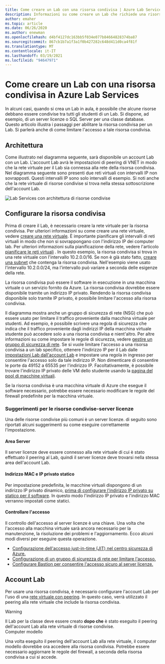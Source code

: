 ```yaml
---
title: Come creare un Lab con una risorsa condivisa | Azure Lab Services
description: Informazioni su come creare un Lab che richiede una risorsa condivisa tra gli studenti.
author: emaher
ms.topic: article
ms.date: 06/26/2020
ms.author: enewman
ms.openlocfilehash: d4bf4127dc163bb5f034e077b84664828374ba87
ms.sourcegitcommit: 867cb1b7a1f3a1f0b427282c648d411d0ca4f81f
ms.translationtype: MT
ms.contentlocale: it-IT
ms.lasthandoff: 03/19/2021
ms.locfileid: "94647971"
---
```

# <a name="how-to-create-a-lab-with-a-shared-resource-in-azure-lab-services"></a>Come creare un Lab con una risorsa condivisa in Azure Lab Services

In alcuni casi, quando si crea un Lab in aula, è possibile che alcune risorse debbano essere condivise tra tutti gli studenti di un Lab.  Si dispone, ad esempio, di un server licenze o SQL Server per una classe database.  Questo articolo illustra i passaggi per abilitare la risorsa condivisa per un Lab.  Si parlerà anche di come limitare l'accesso a tale risorsa condivisa.

## <a name="architecture"></a>Architettura

Come illustrato nel diagramma seguente, sarà disponibile un account Lab con un Lab.  L'account Lab avrà le impostazioni di peering di VNET in modo che la rete virtuale per il Lab sia connessa alla rete della risorsa condivisa.  Nel diagramma seguente sono presenti due reti virtuali con intervalli IP non sovrapposti.  Questi intervalli IP sono solo intervalli di esempio.  Si noti anche che la rete virtuale di risorse condivise si trova nella stessa sottoscrizione dell'account Lab.

![Lab Services con architettura di risorse condivise](./media/how-to-create-a-lab-with-shared-resource/shared-resource-architecture.png)

## <a name="setup-shared-resource"></a>Configurare la risorsa condivisa

Prima di creare il Lab, è necessario creare la rete virtuale per la risorsa condivisa.  Per ulteriori informazioni su come creare una rete virtuale, vedere [creare una rete virtuale](../virtual-network/quick-create-portal.md).  È importante pianificare gli intervalli di reti virtuali in modo che non si sovrappongano con l'indirizzo IP dei computer lab.  Per ulteriori informazioni sulla pianificazione della rete, vedere l'articolo [pianificare le reti virtuali](../virtual-network/virtual-network-vnet-plan-design-arm.md) . In questo esempio, la risorsa condivisa si trova in una rete virtuale con l'intervallo 10.2.0.0/16.  Se non è già stato fatto, [creare una subnet](../virtual-network/virtual-network-manage-subnet.md#add-a-subnet) che contenga la risorsa condivisa.  Nell'esempio viene usato l'intervallo 10.2.0.0/24, ma l'intervallo può variare a seconda delle esigenze della rete.

La risorsa condivisa può essere il software in esecuzione in una macchina virtuale o un servizio fornito da Azure. La risorsa condivisa dovrebbe essere disponibile tramite un indirizzo IP privato.  Rendendo la risorsa condivisa disponibile solo tramite IP privato, è possibile limitare l'accesso alla risorsa condivisa.

Il diagramma mostra anche un gruppo di sicurezza di rete (NSG) che può essere usato per limitare il traffico proveniente dalla macchina virtuale per studenti.  Ad esempio, è possibile scrivere una regola di sicurezza che indica che il traffico proveniente dagli indirizzi IP della macchina virtuale studente può accedere solo a una risorsa condivisa e nient'altro.  Per altre informazioni su come impostare le regole di sicurezza, vedere [gestire un gruppo di sicurezza di rete](../virtual-network/manage-network-security-group.md#work-with-security-rules). Se si vuole limitare l'accesso a una risorsa condivisa a un lab specifico, ottenere l'indirizzo IP per il Lab dalle [impostazioni Lab dall'account Lab](manage-labs.md#view-labs-in-a-lab-account) e impostare una regola in ingresso per consentire l'accesso solo da tale indirizzo IP.  Non dimenticare di consentire le porte da 49152 a 65535 per l'indirizzo IP.  Facoltativamente, è possibile trovare l'indirizzo IP privato delle VM dello studente usando la [pagina del pool di macchine virtuali](how-to-set-virtual-machine-passwords.md).

Se la risorsa condivisa è una macchina virtuale di Azure che esegue il software necessario, potrebbe essere necessario modificare le regole del firewall predefinite per la macchina virtuale.

### <a name="tips-for-shared-resources---license-server"></a>Suggerimenti per le risorse condivise-server licenze
Una delle risorse condivise più comuni è un server licenze. di seguito sono riportati alcuni suggerimenti su come eseguire correttamente l'impostazione.
#### <a name="server-region"></a>Area Server
Il server licenze deve essere connesso alla rete virtuale di cui è stato effettuato il peering al Lab, quindi il server licenze deve trovarsi nella stessa area dell'account Lab.

#### <a name="static-private-ip-and-mac-address"></a>Indirizzo MAC e IP privato statico
Per impostazione predefinita, le macchine virtuali dispongono di un indirizzo IP privato dinamico, [prima di configurare l'indirizzo IP privato su statico per il software](../virtual-network/virtual-networks-static-private-ip-arm-pportal.md). In questo modo l'indirizzo IP privato e l'indirizzo MAC verranno impostati come statici.  

#### <a name="control-access"></a>Controllare l'accesso
Il controllo dell'accesso al server licenze è una chiave.  Una volta che l'accesso alla macchina virtuale sarà ancora necessario per la manutenzione, la risoluzione dei problemi e l'aggiornamento.  Ecco alcuni modi diversi per eseguire questa operazione.
- [Configurazione dell'accesso just-in-time (JIT) nel centro sicurezza di Azure.](../security-center/security-center-just-in-time.md?tabs=jit-config-asc%252cjit-request-asc)
- [Configurazione di un gruppo di sicurezza di rete per limitare l'accesso.](../virtual-network/network-security-groups-overview.md)
- [Configurare Bastion per consentire l'accesso sicuro al server licenze.](https://azure.microsoft.com/services/azure-bastion/)

## <a name="lab-account"></a>Account Lab

Per usare una risorsa condivisa, è necessario configurare l'account Lab per l'uso di una [rete virtuale con peering](how-to-connect-peer-virtual-network.md).  In questo caso, verrà utilizzato il peering alla rete virtuale che include la risorsa condivisa.

>[!WARNING]
>Il Lab per la classe deve essere creato **dopo che** è stato eseguito il peering dell'account Lab alla rete virtuale di risorse condivise.  
Computer modello

Una volta eseguito il peering dell'account Lab alla rete virtuale, il computer modello dovrebbe ora accedere alla risorsa condivisa.  Potrebbe essere necessario aggiornare le regole del firewall, a seconda della risorsa condivisa a cui si accede.